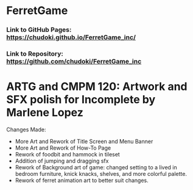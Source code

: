 # FerretGame

### Link to GitHub Pages:  https://chudoki.github.io/FerretGame_inc/
### Link to Repository:         https://github.com/chudoki/FerretGame_inc

# ARTG and CMPM 120: Artwork and SFX polish for Incomplete by Marlene Lopez

Changes Made:
- More Art and Rework of Title Screen and Menu Banner
- More Art and Rework of How-To Page
- Rework of foodbit and hammock in tileset
- Addition of jumping and dragging sfx
- Rework of Background art of game: changed setting to a lived in bedroom 
  furniture, knick knacks, shelves, and more colorful palette.
- Rework of ferret animation art to better suit changes.
